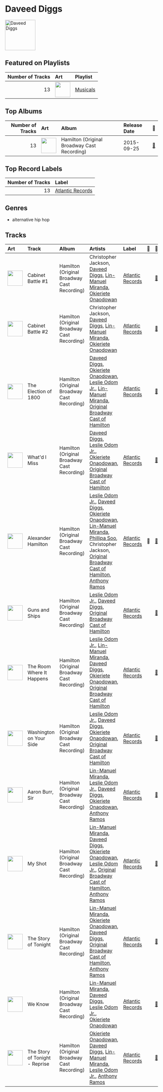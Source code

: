 
# Daveed Diggs


<img src="https://i.scdn.co/image/ab6761610000e5ebf638289c7621609519d8ad24" alt="Daveed Diggs" width="100" />

## Featured on Playlists
|   Number of Tracks | Art                                                                                                                                                                                                                         | Playlist                                      |
|-------------------:|:----------------------------------------------------------------------------------------------------------------------------------------------------------------------------------------------------------------------------|:----------------------------------------------|
|                 13 | <img src="https://mosaic.scdn.co/640/ab67616d0000b27311213770e112f78d4075b61fab67616d0000b2732f8d9427fea9dd36a4fb4f1bab67616d0000b27367a1610b21721a06ed7d378eab67616d0000b273d72fb5571087bca0a2fed008" alt="" width="50" /> | [Musicals](../playlists/musicals/overview.md) |
## Top Albums

|   Number of Tracks | Art                                                                                              | Album                                       | Release Date   | 🔗                                                          |
|-------------------:|:-------------------------------------------------------------------------------------------------|:--------------------------------------------|:---------------|:-----------------------------------------------------------|
|                 13 | <img src="https://i.scdn.co/image/ab67616d0000b273d72fb5571087bca0a2fed008" alt="" width="50" /> | Hamilton (Original Broadway Cast Recording) | 2015-09-25     | [🔗](https://open.spotify.com/album/1kCHru7uhxBUdzkm4gzRQc) |

## Top Record Labels

|   Number of Tracks | Label                                             |
|-------------------:|:--------------------------------------------------|
|                 13 | [Atlantic Records](../labels/atlantic_records.md) |

## Genres

- alternative hip hop

## Tracks

| Art                                                                                              | Track                          | Album                                       | Artists                                                                                                                                                                                                                                                                                                                                  | Label                                             | 💚   | 🔗                                                          |
|:-------------------------------------------------------------------------------------------------|:-------------------------------|:--------------------------------------------|:-----------------------------------------------------------------------------------------------------------------------------------------------------------------------------------------------------------------------------------------------------------------------------------------------------------------------------------------|:--------------------------------------------------|:----|:-----------------------------------------------------------|
| <img src="https://i.scdn.co/image/ab67616d0000b273d72fb5571087bca0a2fed008" alt="" width="50" /> | Cabinet Battle #1              | Hamilton (Original Broadway Cast Recording) | Christopher Jackson, [Daveed Diggs](daveed_diggs.md), [Lin-Manuel Miranda](lin_manuel_miranda.md), [Okieriete Onaodowan](okieriete_onaodowan.md)                                                                                                                                                                                         | [Atlantic Records](../labels/atlantic_records.md) |     | [🔗](https://open.spotify.com/track/3TfKt8mPpdXfQTMfRjHzyz) |
| <img src="https://i.scdn.co/image/ab67616d0000b273d72fb5571087bca0a2fed008" alt="" width="50" /> | Cabinet Battle #2              | Hamilton (Original Broadway Cast Recording) | Christopher Jackson, [Daveed Diggs](daveed_diggs.md), [Lin-Manuel Miranda](lin_manuel_miranda.md), [Okieriete Onaodowan](okieriete_onaodowan.md)                                                                                                                                                                                         | [Atlantic Records](../labels/atlantic_records.md) |     | [🔗](https://open.spotify.com/track/6KRHMYPIWRgFWlXPgqO2Fp) |
| <img src="https://i.scdn.co/image/ab67616d0000b273d72fb5571087bca0a2fed008" alt="" width="50" /> | The Election of 1800           | Hamilton (Original Broadway Cast Recording) | [Daveed Diggs](daveed_diggs.md), [Okieriete Onaodowan](okieriete_onaodowan.md), [Leslie Odom Jr.](leslie_odom_jr_.md), [Lin-Manuel Miranda](lin_manuel_miranda.md), [Original Broadway Cast of Hamilton](original_broadway_cast_of_hamilton.md)                                                                                          | [Atlantic Records](../labels/atlantic_records.md) |     | [🔗](https://open.spotify.com/track/0LpHC9mhPAQC98IjXZIrif) |
| <img src="https://i.scdn.co/image/ab67616d0000b273d72fb5571087bca0a2fed008" alt="" width="50" /> | What'd I Miss                  | Hamilton (Original Broadway Cast Recording) | [Daveed Diggs](daveed_diggs.md), [Leslie Odom Jr.](leslie_odom_jr_.md), [Okieriete Onaodowan](okieriete_onaodowan.md), [Original Broadway Cast of Hamilton](original_broadway_cast_of_hamilton.md)                                                                                                                                       | [Atlantic Records](../labels/atlantic_records.md) |     | [🔗](https://open.spotify.com/track/2W9u3whoCkQYOUbmnSrHi1) |
| <img src="https://i.scdn.co/image/ab67616d0000b273d72fb5571087bca0a2fed008" alt="" width="50" /> | Alexander Hamilton             | Hamilton (Original Broadway Cast Recording) | [Leslie Odom Jr.](leslie_odom_jr_.md), [Daveed Diggs](daveed_diggs.md), [Okieriete Onaodowan](okieriete_onaodowan.md), [Lin-Manuel Miranda](lin_manuel_miranda.md), [Phillipa Soo](phillipa_soo.md), Christopher Jackson, [Original Broadway Cast of Hamilton](original_broadway_cast_of_hamilton.md), [Anthony Ramos](anthony_ramos.md) | [Atlantic Records](../labels/atlantic_records.md) | 💚   | [🔗](https://open.spotify.com/track/4TTV7EcfroSLWzXRY6gLv6) |
| <img src="https://i.scdn.co/image/ab67616d0000b273d72fb5571087bca0a2fed008" alt="" width="50" /> | Guns and Ships                 | Hamilton (Original Broadway Cast Recording) | [Leslie Odom Jr.](leslie_odom_jr_.md), [Daveed Diggs](daveed_diggs.md), [Original Broadway Cast of Hamilton](original_broadway_cast_of_hamilton.md)                                                                                                                                                                                      | [Atlantic Records](../labels/atlantic_records.md) |     | [🔗](https://open.spotify.com/track/7m9XR7FquXLP1FewdAcNS9) |
| <img src="https://i.scdn.co/image/ab67616d0000b273d72fb5571087bca0a2fed008" alt="" width="50" /> | The Room Where It Happens      | Hamilton (Original Broadway Cast Recording) | [Leslie Odom Jr.](leslie_odom_jr_.md), [Lin-Manuel Miranda](lin_manuel_miranda.md), [Daveed Diggs](daveed_diggs.md), [Okieriete Onaodowan](okieriete_onaodowan.md), [Original Broadway Cast of Hamilton](original_broadway_cast_of_hamilton.md)                                                                                          | [Atlantic Records](../labels/atlantic_records.md) |     | [🔗](https://open.spotify.com/track/2TK2KSrzXD6W01qjXVjNGh) |
| <img src="https://i.scdn.co/image/ab67616d0000b273d72fb5571087bca0a2fed008" alt="" width="50" /> | Washington on Your Side        | Hamilton (Original Broadway Cast Recording) | [Leslie Odom Jr.](leslie_odom_jr_.md), [Daveed Diggs](daveed_diggs.md), [Okieriete Onaodowan](okieriete_onaodowan.md), [Original Broadway Cast of Hamilton](original_broadway_cast_of_hamilton.md)                                                                                                                                       | [Atlantic Records](../labels/atlantic_records.md) |     | [🔗](https://open.spotify.com/track/1WHNqqRWhJVZIdCScFKtl5) |
| <img src="https://i.scdn.co/image/ab67616d0000b273d72fb5571087bca0a2fed008" alt="" width="50" /> | Aaron Burr, Sir                | Hamilton (Original Broadway Cast Recording) | [Lin-Manuel Miranda](lin_manuel_miranda.md), [Leslie Odom Jr.](leslie_odom_jr_.md), [Daveed Diggs](daveed_diggs.md), [Okieriete Onaodowan](okieriete_onaodowan.md), [Anthony Ramos](anthony_ramos.md)                                                                                                                                    | [Atlantic Records](../labels/atlantic_records.md) |     | [🔗](https://open.spotify.com/track/6dr7ekfhlbquvsVY8D7gyk) |
| <img src="https://i.scdn.co/image/ab67616d0000b273d72fb5571087bca0a2fed008" alt="" width="50" /> | My Shot                        | Hamilton (Original Broadway Cast Recording) | [Lin-Manuel Miranda](lin_manuel_miranda.md), [Daveed Diggs](daveed_diggs.md), [Okieriete Onaodowan](okieriete_onaodowan.md), [Leslie Odom Jr.](leslie_odom_jr_.md), [Original Broadway Cast of Hamilton](original_broadway_cast_of_hamilton.md), [Anthony Ramos](anthony_ramos.md)                                                       | [Atlantic Records](../labels/atlantic_records.md) |     | [🔗](https://open.spotify.com/track/4cxvludVmQxryrnx1m9FqL) |
| <img src="https://i.scdn.co/image/ab67616d0000b273d72fb5571087bca0a2fed008" alt="" width="50" /> | The Story of Tonight           | Hamilton (Original Broadway Cast Recording) | [Lin-Manuel Miranda](lin_manuel_miranda.md), [Okieriete Onaodowan](okieriete_onaodowan.md), [Daveed Diggs](daveed_diggs.md), [Original Broadway Cast of Hamilton](original_broadway_cast_of_hamilton.md), [Anthony Ramos](anthony_ramos.md)                                                                                              | [Atlantic Records](../labels/atlantic_records.md) |     | [🔗](https://open.spotify.com/track/0NJWhm3hUwIZSy5s0TGJ8q) |
| <img src="https://i.scdn.co/image/ab67616d0000b273d72fb5571087bca0a2fed008" alt="" width="50" /> | We Know                        | Hamilton (Original Broadway Cast Recording) | [Lin-Manuel Miranda](lin_manuel_miranda.md), [Daveed Diggs](daveed_diggs.md), [Leslie Odom Jr.](leslie_odom_jr_.md), [Okieriete Onaodowan](okieriete_onaodowan.md)                                                                                                                                                                       | [Atlantic Records](../labels/atlantic_records.md) |     | [🔗](https://open.spotify.com/track/1DLfR4MOfLYbV6v3xrmWa8) |
| <img src="https://i.scdn.co/image/ab67616d0000b273d72fb5571087bca0a2fed008" alt="" width="50" /> | The Story of Tonight - Reprise | Hamilton (Original Broadway Cast Recording) | [Okieriete Onaodowan](okieriete_onaodowan.md), [Daveed Diggs](daveed_diggs.md), [Lin-Manuel Miranda](lin_manuel_miranda.md), [Leslie Odom Jr.](leslie_odom_jr_.md), [Anthony Ramos](anthony_ramos.md)                                                                                                                                    | [Atlantic Records](../labels/atlantic_records.md) |     | [🔗](https://open.spotify.com/track/1CzeuSrm71wHP9qsjg7p3F) |